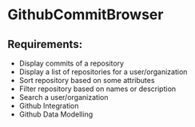 # GithubCommitBrowser

## Requirements:

- Display commits of a repository
- Display a list of repositories for a user/organization
- Sort repository based on some attributes
- Filter repository based on names or description
- Search a user/organization
- Github Integration
- Github Data Modelling
